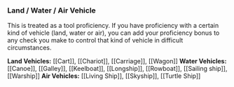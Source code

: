 ### Land / Water / Air Vehicle

This is treated as a tool proficiency. If you have proficiency with a certain kind of vehicle (land, water or air), you can add your proficiency bonus to any check you make to control that kind of vehicle in difficult circumstances.

**Land Vehicles:** [[Cart]], [[Chariot]], [[Carriage]], [[Wagon]]
**Water Vehicles:** [[Canoe]], [[Galley]], [[Keelboat]], [[Longship]], [[Rowboat]], [[Sailing ship]], [[Warship]]
**Air Vehicles:** [[Living Ship]], [[Skyship]], [[Turtle Ship]]